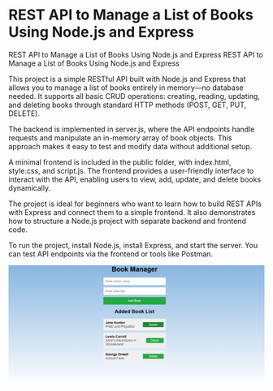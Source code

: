  # REST API to Manage a List of Books Using Node.js and Express
 REST API to Manage a List of Books Using Node.js and Express
REST API to Manage a List of Books Using Node.js and Express

This project is a simple RESTful API built with Node.js and Express that allows you to manage a list of books entirely in memory—no database needed. It supports all basic CRUD operations: creating, reading, updating, and deleting books through standard HTTP methods (POST, GET, PUT, DELETE).

The backend is implemented in server.js, where the API endpoints handle requests and manipulate an in-memory array of book objects. This approach makes it easy to test and modify data without additional setup.

A minimal frontend is included in the public folder, with index.html, style.css, and script.js. The frontend provides a user-friendly interface to interact with the API, enabling users to view, add, update, and delete books dynamically.

The project is ideal for beginners who want to learn how to build REST APIs with Express and connect them to a simple frontend. It also demonstrates how to structure a Node.js project with separate backend and frontend code.

To run the project, install Node.js, install Express, and start the server. You can test API endpoints via the frontend or tools like Postman.


![ Alt Text](https://github.com/SreepriyaSamudrala/-REST-API-to-Manage-a-List-of-Books-Using-Node.js-and-Express/blob/main/Screenshot%202025-05-29%20200045.png?raw=true)
